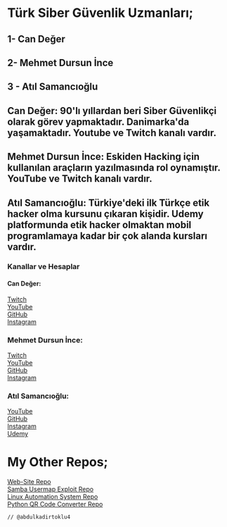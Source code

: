 # Türk Siber Güvenlik Uzmanları;
## 1- Can Değer
## 2- Mehmet Dursun İnce
## 3 - Atıl Samancıoğlu

## Can Değer: 90'lı yıllardan beri Siber Güvenlikçi olarak görev yapmaktadır. Danimarka'da yaşamaktadır. Youtube ve Twitch kanalı vardır.
## Mehmet Dursun İnce: Eskiden Hacking için kullanılan araçların yazılmasında rol oynamıştır. YouTube ve Twitch kanalı vardır.
## Atıl Samancıoğlu: Türkiye'deki ilk Türkçe etik hacker olma kursunu çıkaran kişidir. Udemy platformunda etik hacker olmaktan mobil programlamaya kadar bir çok alanda kursları vardır.

### Kanallar ve Hesaplar

#### Can Değer: 
[Twitch](www.twitch.com/lunizz) <br>
[YouTube](www.youtube.com/@CanDeger) <br>
[GitHub](www.github.com/lunizz) <br>
[Instagram](www.instagram.com/candeger)

### Mehmet Dursun İnce:
[Twitch](www.twitch.com/mdisec) <br>
[YouTube](www.youtube.com/@mdisec) <br>
[GitHub](www.github.com/mdisec) <br>
[Instagram](www.instagram.com/mdisec)

### Atıl Samancıoğlu:
[YouTube](https://www.youtube.com/@atilsamancioglu8646) <br>
[GitHub](www.github.com/atilsamancioglu) <br>
[Instagram](www.instagram.com/atilsamancioglu) <br>
[Udemy](www.udemy.com/user/atil-samancioglu)


# My Other Repos;
[Web-Site Repo](wwww.github.com/abdulkadirtoklu4/Web-Site) <br>
[Samba Usermap Exploit Repo](www.github.com/abdulkadirtoklu4/Samba-Usermap-Exploit) <br>
[Linux Automation System Repo](www.github.com/abdulkadirtoklu4/Linux-Automation-System) <br>
[Python QR Code Converter Repo](www.github.com/abdulkadirtoklu4/Python-QRCode-Converter)

`// @abdulkadirtoklu4`